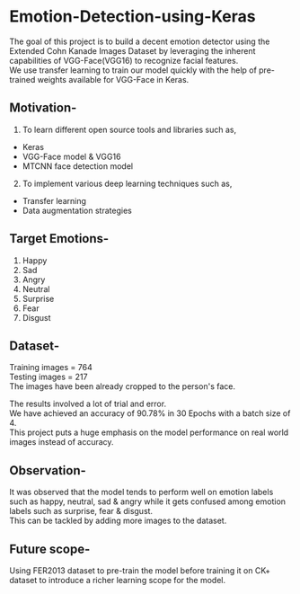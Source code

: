 # Emotion-Detection-using-Keras
The goal of this project is to build a decent emotion detector using the Extended Cohn Kanade Images Dataset by leveraging the inherent capabilities of VGG-Face(VGG16) to recognize facial features.   
We use transfer learning to train our model quickly with the help of pre-trained weights available for VGG-Face in Keras.   
## Motivation- ##
1) To learn different open source tools and libraries such as,
* Keras
* VGG-Face model & VGG16
* MTCNN face detection model
2) To implement various deep learning techniques such as,
* Transfer learning
* Data augmentation strategies


## Target Emotions- ##
1) Happy
2) Sad
3) Angry
4) Neutral
5) Surprise
6) Fear
7) Disgust

## Dataset- ##  
Training images = 764  
Testing images = 217  
The images have been already cropped to the person's face.

The results involved a lot of trial and error.  
We have achieved an accuracy of 90.78% in 30 Epochs with a batch size of 4.  
This project puts a huge emphasis on the model performance on real world images instead of accuracy.  

## Observation- ##
It was observed that the model tends to perform well on emotion labels such as happy, neutral, sad & angry while it gets confused among emotion labels such as surprise, fear & disgust.    
This can be tackled by adding more images to the dataset.

## Future scope- ##   
Using FER2013 dataset to pre-train the model before training it on CK+ dataset to introduce a richer learning scope for the model.
